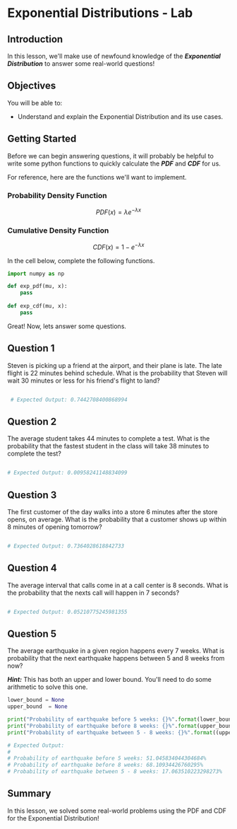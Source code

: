 
# Exponential Distributions - Lab

## Introduction

In this lesson, we'll make use of newfound knowledge of the **_Exponential Distribution_** to answer some real-world questions!

## Objectives

You will be able to:

* Understand and explain the Exponential Distribution and its use cases.

## Getting Started

Before we can begin answering questions, it will probably be helpful to write some python functions to quickly calculate the **_PDF_** and **_CDF_** for us.  

For reference, here are the functions we'll want to implement.

### Probability Density Function

$$PDF(x) = \lambda e^{- \lambda x}$$

###  Cumulative Density Function

$$CDF(x) = 1 - e^{- \lambda x}$$

In the cell below, complete the following functions.


```python
import numpy as np

def exp_pdf(mu, x):
    pass
    
def exp_cdf(mu, x):
    pass
```

Great! Now, lets answer some questions.

## Question 1 

Steven is picking up a friend at the airport, and their plane is late. The late flight is 22 minutes behind schedule.  What is the probability that Steven will wait 30 minutes or less for his friend's flight to land?


```python

 # Expected Output: 0.7442708400868994
```

## Question 2

The average student takes 44 minutes to complete a test.  What is the probability that the fastest student in the class will take 38 minutes to complete the test?


```python

# Expected Output: 0.00958241148834099
```

## Question 3

The first customer of the day walks into a store 6 minutes after the store opens, on average.  What is the probability that a customer shows up within 8 minutes of opening tomorrow?


```python

# Expected Output: 0.7364028618842733
```

## Question 4

The average interval that calls come in at a call center is 8 seconds. What is the probability that the nexts call will happen in 7 seconds?


```python

# Expected Output: 0.05210775245981355
```

## Question 5

The average earthquake in a given region happens every 7 weeks.  What is probability that the next earthquake happens between 5 and 8 weeks from now?

**_Hint:_** This has both an upper and lower bound.  You'll need to do some arithmetic to solve this one. 


```python
lower_bound = None
upper_bound  = None

print("Probability of earthquake before 5 weeks: {}%".format(lower_bound * 100))
print("Probability of earthquake before 8 weeks: {}%".format(upper_bound * 100))
print("Probability of earthquake between 5 - 8 weeks: {}%".format((upper_bound - lower_bound) * 100))

# Expected Output: 
# 
# Probability of earthquake before 5 weeks: 51.045834044304684%
# Probability of earthquake before 8 weeks: 68.10934426760295%
# Probability of earthquake between 5 - 8 weeks: 17.063510223298273%
```

## Summary

In this lesson, we solved some real-world problems using the PDF and CDF for the Exponential Distribution!

